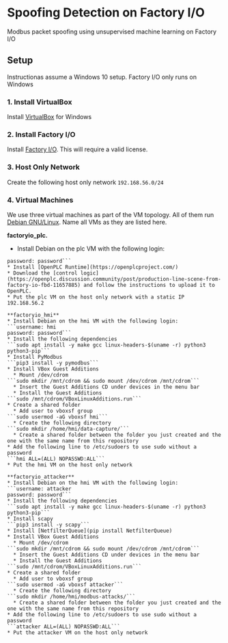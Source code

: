 # Spoofing Detection on Factory I/O
Modbus packet spoofing using unsupervised machine learning on Factory I/O

## Setup
Instructionas assume a Windows 10 setup. Factory I/O only runs on Windows

### 1. Install VirtualBox
Install [VirtualBox](https://www.virtualbox.org/wiki/Downloads) for Windows

### 2. Install Factory I/O
Install [Factory I/O](https://factoryio.com/). This will require a valid license.

### 3. Host Only Network
Create the following host only network
```192.168.56.0/24```

### 4. Virtual Machines
We use three virtual machines as part of the VM topology. All of them run [Debian GNU/Linux](https://www.debian.org/download). Name all VMs as they are listed here.

**factoryio_plc.** 
* Install Debian on the plc VM with the following login:
```username: plc
password: password```
* Install [OpenPLC Runtime](https://openplcproject.com/)
* Download the [control logic](https://openplc.discussion.community/post/production-line-scene-from-factory-io-fbd-11657885) and follow the instructions to upload it to OpenPLC.
* Put the plc VM on the host only network with a static IP 192.168.56.2

**factoryio_hmi**
* Install Debian on the hmi VM with the following login:
```username: hmi
password: password```
* Install the following dependencies
```sudo apt install -y make gcc linux-headers-$(uname -r) python3 python3-pip```
* Install PyModbus
```pip3 install -y pymodbus```
* Install VBox Guest Additions
  * Mount /dev/cdrom
```sudo mkdir /mnt/cdrom && sudo mount /dev/cdrom /mnt/cdrom```
  * Insert the Guest Additions CD under devices in the menu bar
  * Install the Guest Additions
```sudo /mnt/cdrom/VBoxLinuxAdditions.run```
* Create a shared folder
  * Add user to vboxsf group
```sudo usermod -aG vboxsf hmi```
  * Create the following directory
```sudo mkdir /home/hmi/data-capture/```
  * Create a shared folder between the folder you just created and the one with the same name from this repository
* Add the following line to /etc/sudoers to use sudo without a password
```hmi ALL=(ALL) NOPASSWD:ALL```
* Put the hmi VM on the host only network

**factoryio_attacker**
* Install Debian on the hmi VM with the following login:
```username: attacker
password: password```
* Install the following dependencies
```sudo apt install -y make gcc linux-headers-$(uname -r) python3 python3-pip```
* Install scapy
```pip3 install -y scapy```
* Install [NetfilterQueue](pip install NetfilterQueue)
* Install VBox Guest Additions
  * Mount /dev/cdrom
```sudo mkdir /mnt/cdrom && sudo mount /dev/cdrom /mnt/cdrom```
  * Insert the Guest Additions CD under devices in the menu bar
  * Install the Guest Additions
```sudo /mnt/cdrom/VBoxLinuxAdditions.run```
* Create a shared folder
  * Add user to vboxsf group
```sudo usermod -aG vboxsf attacker```
  * Create the following directory
```sudo mkdir /home/hmi/modbus-attacks/```
  * Create a shared folder between the folder you just created and the one with the same name from this repository
* Add the following line to /etc/sudoers to use sudo without a password
```attacker ALL=(ALL) NOPASSWD:ALL```
* Put the attacker VM on the host only network
